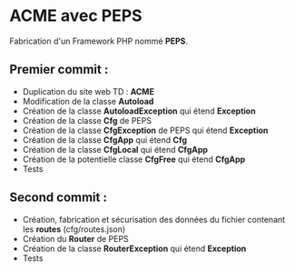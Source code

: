 ﻿# ACME avec PEPS

Fabrication d'un Framework PHP nommé __PEPS__.

## Premier commit :
  * Duplication du site web TD : __ACME__
  * Modification de la classe __Autoload__
  * Création de la classe __AutoloadException__ qui étend __Exception__
  * Création de la classe __Cfg__ de PEPS
  * Création de la classe __CfgException__ de PEPS qui étend __Exception__
  * Création de la classe __CfgApp__ qui étend __Cfg__
  * Création de la classe __CfgLocal__ qui étend __CfgApp__
  * Création de la potentielle classe __CfgFree__ qui étend __CfgApp__
  * Tests

## Second commit :
 * Création, fabrication et sécurisation des données du fichier contenant les __routes__ (cfg/routes.json)
 * Création du __Router__ de PEPS
 * Création de la classe __RouterException__ qui étend __Exception__
 * Tests
